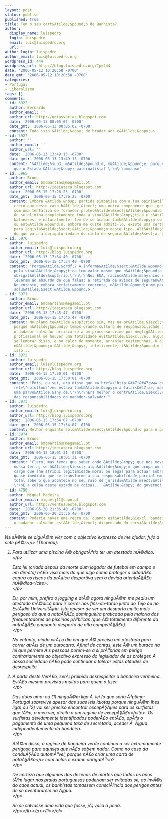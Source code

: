 ```yaml
---
layout: post
status: publish
published: true
title: Tem o seu cart&Atilde;&pound;o de Banhista?
author:
  display_name: luispedro
  login: luispedro
  email: luis@luispedro.org
  url: ''
author_login: luispedro
author_email: luis@luispedro.org
wordpress_id: 444
wordpress_url: http://blog.luispedro.org/?p=444
date: '2006-05-12 10:20:58 -0700'
date_gmt: '2006-05-12 10:20:58 -0700'
categories:
- Portugal
- Liberalismo
tags: []
comments:
- id: 3922
  author: Bernardo
  author_email: ''
  author_url: http://notasvarias.blogspot.com
  date: '2006-05-13 00:05:02 -0700'
  date_gmt: '2006-05-13 00:05:02 -0700'
  content: Tudo isto &Atilde;&copy; de bradar aos c&Atilde;&copy;us.
- id: 3927
  author: ''
  author_email: ''
  author_url: ''
  date: '2006-05-13 13:49:13 -0700'
  date_gmt: '2006-05-13 13:49:13 -0700'
  content: "&Atilde;&sup3; m&Atilde;&pound;e, m&Atilde;&pound;e, porque &Atilde;&copy;
    que o Estado &Atilde;&copy; paternalista? \r\n\r\nmmanso"
- id: 3965
  author: Bruno
  author_email: bmcmartins@megamail.pt
  author_url: http://ideiateca.blogspot.com
  date: '2006-05-15 17:26:25 -0700'
  date_gmt: '2006-05-15 17:26:25 -0700'
  content: Embora &Atilde;&nbsp; partida simpatize com a tua opini&Atilde;&pound;o,
    creio que neste caso h&Atilde;&iexcl; uma outra componente que ignoraste, relacionada
    com uma tentativa de fornecer protec&Atilde;&sect;&Atilde;&pound;o legal ao nadador-salvador.
    Ou se elimina completamente toda a sinal&Atilde;&copy;tica e c&Atilde;&sup3;digo
    balneares, e naturalmente, tem de se acabar tamb&Atilde;&copy;m com o nadador-salvador,
    ou ent&Atilde;&pound;o, embora me custe admiti-lo, existe uma certa justifica&Atilde;&sect;&Atilde;&pound;o
    para legisla&Atilde;&sect;&Atilde;&pound;o deste tipo. Ali&Atilde;&iexcl;s, mais
    do que para a obrigatoriedade do cinto de seguran&Atilde;&sect;a, por exemplo.
- id: 3970
  author: luispedro
  author_email: luis@luispedro.org
  author_url: http://blog.luispedro.org
  date: '2006-05-15 17:34:40 -0700'
  date_gmt: '2006-05-15 17:34:40 -0700'
  content: "Porqu&Atilde;&ordf;? A informa&Atilde;&sect;&Atilde;&pound;o fornecida
    pela sinal&Atilde;&copy;tica tem valor mesmo que n&Atilde;&pound;o seja de cumprimento
    obrigat&Atilde;&sup3;rio.\r\n\r\nNos EUA, racioc&Atilde;&shy;nios como o que apresentas
    levaram ao absurdo de que falas: a retirada de avisos de seguran&Atilde;&sect;a.
    No entanto, embora perfeitamente coerente, n&Atilde;&pound;o me parece uma boa
    solu&Atilde;&sect;&Atilde;&pound;o."
- id: 3971
  author: Bruno
  author_email: bmcmartins@megamail.pt
  author_url: http://ideiateca.blogspot.com
  date: '2006-05-15 17:45:47 -0700'
  date_gmt: '2006-05-15 17:45:47 -0700'
  content: No plano te&Atilde;&sup3;rico sim, mas na pr&Atilde;&iexcl;tica, e precisamente
    porque n&Atilde;&pound;o temos grande cultura de responsabilidade individual,
    o nadador-salvador arrisca-se a um processo-crime por neglig&Atilde;&ordf;ncia
    profissional se houver uma fatalidade evit&Atilde;&iexcl;vel, algu&Atilde;&copy;m
    se lembrar disso, e no calor do momento, arranjar testemunhas. O que convenhamos,
    n&Atilde;&pound;o &Atilde;&copy;, infelizmente, t&Atilde;&pound;o irrealista quanto
    isso...
- id: 3972
  author: luispedro
  author_email: luis@luispedro.org
  author_url: http://blog.luispedro.org
  date: '2006-05-15 17:50:01 -0700'
  date_gmt: '2006-05-15 17:50:01 -0700'
  content: "Pois, eu sei, era disso que <a href=\"http:&#47;&#47;www.coyoteblog.com&#47;coyote_blog&#47;2005&#47;06&#47;warning_sign_li.html\"
    rel=\"nofollow\">eu estava tamb&Atilde;&copy;m a falar<&#47;a>, mas acho que &Atilde;&copy;
    uma parvo&Atilde;&shy;ce.\r\n\r\nEra melhor o contr&Atilde;&iexcl;rio, uma limita&Atilde;&sect;&Atilde;&pound;o
    das responsabilidades do nadador-salvador."
- id: 3973
  author: luispedro
  author_email: luis@luispedro.org
  author_url: http://blog.luispedro.org
  date: '2006-05-15 17:54:07 -0700'
  date_gmt: '2006-05-15 17:54:07 -0700'
  content: Melhor enquanto solu&Atilde;&sect;&Atilde;&pound;o para o problema da responsabilidade.
- id: 3974
  author: Bruno
  author_email: bmcmartins@megamail.pt
  author_url: http://ideiateca.blogspot.com
  date: '2006-05-15 18:01:31 -0700'
  date_gmt: '2006-05-15 18:01:31 -0700'
  content: "Claro, mas temos que saber onde &Atilde;&copy; que nos movemos: aqui na
    nossa terra, se h&Atilde;&iexcl; algu&Atilde;&copy;m que ocupa um determinado
    cargo que lhe atribui legitimidade moral ou legal para actuar sobre outrem, &Atilde;&copy;
    quase imediato que se transforme a sua responsabilidade parcial em responsabilidade
    total sobe o que acontece no seu raio de jurisdi&Atilde;&sect;&Atilde;&pound;o.
    \r\nE a culpa deste estado de coisas... &Atilde;&copy; do governo! ;)"
- id: 4750
  author: Miguel Madeira
  author_email: miguelj11@sapo.pt
  author_url: http://ventosueste.blogspot.com
  date: '2006-05-20 21:36:40 -0700'
  date_gmt: '2006-05-20 21:36:40 -0700'
  content: Poderia haver uma regra de, quando est&Atilde;&iexcl; bandeira vermelha,
    o nadador-salvador est&Atilde;&iexcl; dispensado do servi&Atilde;&sect;o.
---
```

<p>Na s&Atilde;&copy;rie <i>se algu&Atilde;&copy;m vier com o objectivo expresso de me ajudar, fujo a sete p&Atilde;&copy;s<&#47;i> (Thoreau):</p>
<ol>
<li>
<p>Para utilizar uma piscina &Atilde;&copy; obrigat&Atilde;&sup3;rio ter um atestado m&Atilde;&copy;dico.<br />
<&#47;p>
<p>Esta lei (criada depois da morte dum jogador de futebol em campo e em directo) n&Atilde;&pound;o visa mais do que algo como <cite>proteger o cidad&Atilde;&pound;o contra os riscos da pr&Atilde;&iexcl;tica desportiva sem a devida orienta&Atilde;&sect;&Atilde;&pound;o m&Atilde;&copy;dica<&#47;cite>.<br />
<&#47;p>
<p>Eu, por mim, prefiro o jogging e at&Atilde;&copy; agora ningu&Atilde;&copy;m me pediu um atestado m&Atilde;&copy;dico para ir correr nos fins-de-tarde junto ao Tejo ou no Est&Atilde;&iexcl;dio Universit&Atilde;&iexcl;rio. Isto apesar de ser um desporto muito mais perigoso do que a nata&Atilde;&sect;&Atilde;&pound;o domingueira praticada pela maioria dos frequentadores de piscinas p&Atilde;&ordm;blicas (que &Atilde;&copy; totalmente diferente da nata&Atilde;&sect;&Atilde;&pound;o enquanto desporto de alta competi&Atilde;&sect;&Atilde;&pound;o).<br />
<&#47;p>
<p>No entanto, ainda vir&Atilde;&iexcl; o dia em que &Atilde;&copy; preciso um atestado para correr atr&Atilde;&iexcl;s de um autocarro. Afinal de contas, este &Atilde;&copy; um buraco na lei que permite &Atilde;&nbsp;s pessoas porem-se a si pr&Atilde;&sup3;prias em perigo contrariamente ao objectivo expresso do legislador de as proteger. A nossa sociedade n&Atilde;&pound;o pode continuar a tolerar estas atitudes de desrespeito.</p>
<li>
<p>A partir deste Ver&Atilde;&pound;o, ser&Atilde;&iexcl; proibido desrespeitar a bandeira vermelha. Est&Atilde;&pound;o mesmo previstas multas para quem o fizer.<br />
<&#47;p>
<p>Das duas uma: ou (1) ningu&Atilde;&copy;m liga &Atilde;&nbsp; lei (o que seria &Atilde;&sup3;ptimo: Portugal sobrevive apesar das suas leis idiotas porque ningu&Atilde;&copy;m lhes liga) ou (2) vai ser preciso encontrar excep&Atilde;&sect;&Atilde;&micro;es para os surfistas que t&Atilde;&ordf;m, a meu ver, direito a um <cite>regime de excep&Atilde;&sect;&Atilde;&pound;o<&#47;cite>. Os surfistas devidamente identificados poder&Atilde;&pound;o ent&Atilde;&pound;o, ap&Atilde;&sup3;s o pagamento de uma pequena taxa de secretaria, aceder &Atilde;&nbsp; &Atilde;&iexcl;gua independentemente da bandeira.<br />
<&#47;p>
<p>Al&Atilde;&copy;m disso, o regime de bandeira verde continua a ser extremamente perigoso para aqueles que n&Atilde;&pound;o sabem nadar. Como no caso da condu&Atilde;&sect;&Atilde;&pound;o autom&Atilde;&sup3;vel, porque n&Atilde;&pound;o criar uma <i>carta de nata&Atilde;&sect;&Atilde;&pound;o<&#47;i> com aulas e exame obrigat&Atilde;&sup3;rio?<br />
<&#47;p>
<p>De certeza que algumas das dezenas de mortes que todos os anos t&Atilde;&ordf;m lugar nas praias portuguesas poderiam ser evitadas se, ao inv&Atilde;&copy;s do caos actual, os banhistas tomassem consci&Atilde;&ordf;ncia dos perigos antes de se aventurarem na &Atilde;&iexcl;gua.<br />
<&#47;p>
<p>Se se salvasse uma vida que fosse, j&Atilde;&iexcl; valia a pena.<br />
<&#47;p><&#47;li><&#47;p><&#47;li><&#47;ol></p>
